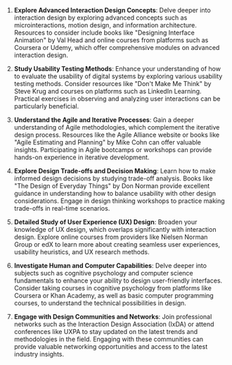 1. **Explore Advanced Interaction Design Concepts**: Delve deeper into interaction design by exploring advanced concepts such as microinteractions, motion design, and information architecture. Resources to consider include books like "Designing Interface Animation" by Val Head and online courses from platforms such as Coursera or Udemy, which offer comprehensive modules on advanced interaction design.

2. **Study Usability Testing Methods**: Enhance your understanding of how to evaluate the usability of digital systems by exploring various usability testing methods. Consider resources like "Don't Make Me Think" by Steve Krug and courses on platforms such as LinkedIn Learning. Practical exercises in observing and analyzing user interactions can be particularly beneficial.

3. **Understand the Agile and Iterative Processes**: Gain a deeper understanding of Agile methodologies, which complement the iterative design process. Resources like the Agile Alliance website or books like "Agile Estimating and Planning" by Mike Cohn can offer valuable insights. Participating in Agile bootcamps or workshops can provide hands-on experience in iterative development.

4. **Explore Design Trade-offs and Decision Making**: Learn how to make informed design decisions by studying trade-off analysis. Books like "The Design of Everyday Things" by Don Norman provide excellent guidance in understanding how to balance usability with other design considerations. Engage in design thinking workshops to practice making trade-offs in real-time scenarios.

5. **Detailed Study of User Experience (UX) Design**: Broaden your knowledge of UX design, which overlaps significantly with interaction design. Explore online courses from providers like Nielsen Norman Group or edX to learn more about creating seamless user experiences, usability heuristics, and UX research methods.

6. **Investigate Human and Computer Capabilities**: Delve deeper into subjects such as cognitive psychology and computer science fundamentals to enhance your ability to design user-friendly interfaces. Consider taking courses in cognitive psychology from platforms like Coursera or Khan Academy, as well as basic computer programming courses, to understand the technical possibilities in design.

7. **Engage with Design Communities and Networks**: Join professional networks such as the Interaction Design Association (IxDA) or attend conferences like UXPA to stay updated on the latest trends and methodologies in the field. Engaging with these communities can provide valuable networking opportunities and access to the latest industry insights.